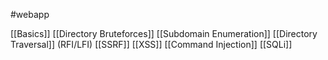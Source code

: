 #webapp 


[[Basics]] 
[[Directory Bruteforces]]
[[Subdomain Enumeration]]
[[Directory Traversal]] (RFI/LFI)
[[SSRF]]
[[XSS]]
[[Command Injection]]
[[SQLi]]







